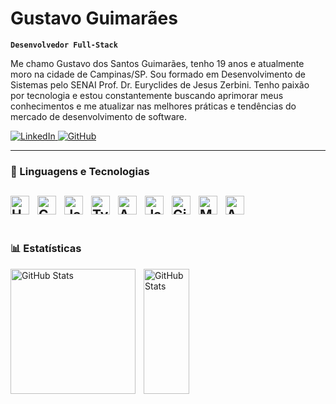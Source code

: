 # Gustavo Guimarães

**`Desenvolvedor Full-Stack`**

Me chamo Gustavo dos Santos Guimarães, tenho 19 anos e atualmente moro na cidade de Campinas/SP. Sou formado em Desenvolvimento de Sistemas pelo SENAI Prof. Dr. Euryclides de Jesus Zerbini. Tenho paixão por tecnologia e estou constantemente buscando aprimorar meus conhecimentos e me atualizar nas melhores práticas e tendências do mercado de desenvolvimento de software.

<p align="left">
    <a href="https://www.linkedin.com/in/gustavo-guimaraes-santos/">
        <img 
            alt="LinkedIn" 
            title="Conecte-se comigo no LinkedIn" 
            src="https://img.shields.io/badge/-LinkedIn-blue?style=for-the-badge&logo=linkedin&logoColor=white"
        />
    </a>
    <a href="https://github.com/GustavoGuimaraes01">
        <img 
            alt="GitHub" 
            title="Veja meus repositórios no GitHub" 
            src="https://img.shields.io/badge/-GitHub-333?style=for-the-badge&logo=github&logoColor=white"
        />
    </a>
</p>

---

### 🤖 Linguagens e Tecnologias

<img 
    align="left" 
    alt="HTML"
    title="HTML" 
    width="30px" 
    style="padding-right: 10px;" 
    src="https://cdn.jsdelivr.net/gh/devicons/devicon@latest/icons/html5/html5-original.svg" 
/>
<img 
    align="left" 
    alt="CSS" 
    title="CSS"
    width="30px" 
    style="padding-right: 10px;" 
    src="https://cdn.jsdelivr.net/gh/devicons/devicon@latest/icons/css3/css3-original.svg" 
/>
<img 
    align="left" 
    alt="JavaScript" 
    title="JavaScript"
    width="30px" 
    style="padding-right: 10px;" 
    src="https://cdn.jsdelivr.net/gh/devicons/devicon@latest/icons/javascript/javascript-original.svg" 
/>
<img 
    align="left" 
    alt="TypeScript"
    title="TypeScript" 
    width="30px" 
    style="padding-right: 10px;" 
    src="https://cdn.jsdelivr.net/gh/devicons/devicon@latest/icons/typescript/typescript-original.svg" 
/>
<img 
    align="left" 
    alt="Angular"
    title="Angular" 
    width="30px" 
    style="padding-right: 10px;" 
    src="https://cdn.jsdelivr.net/gh/devicons/devicon@latest/icons/angularjs/angularjs-original.svg" 
/>
<img 
    align="left" 
    alt="Java" 
    title="Java"
    width="30px" 
    style="padding-right: 10px;" 
    src="https://cdn.jsdelivr.net/gh/devicons/devicon@latest/icons/java/java-original.svg" 
/>
<img 
    align="left" 
    alt="Git" 
    title="Git"
    width="30px" 
    style="padding-right: 10px;" 
    src="https://cdn.jsdelivr.net/gh/devicons/devicon@latest/icons/git/git-original.svg" 
/>
<img 
    align="left" 
    alt="MySQL" 
    title="MySQL"
    width="30px" 
    style="padding-right: 10px;" 
    src="https://cdn.jsdelivr.net/gh/devicons/devicon@latest/icons/mysql/mysql-original.svg" 
/>
<img 
    align="left" 
    alt="AWS" 
    title="AWS"
    width="30px" 
    style="padding-right: 10px;" 
    src="https://upload.wikimedia.org/wikipedia/commons/9/93/Amazon_Web_Services_Logo.svg" 
/>
<br/>
<br/>
---
### 📊 Estatísticas

<p>
  <img 
        align="left" 
        alt="GitHub Stats" 
        height="200" 
        style="padding-right: 10px;"
        src="https://github-readme-stats.vercel.app/api?username=GustavoGuimaraes01&show_icons=true&theme=tokyonight&include_all_commits=true&locale=pt-br" 
    />
    <img 
        align="left" 
        alt="GitHub Stats" 
        height="200" 
        style="width: 38%;" 
        src="https://github-readme-stats.vercel.app/api/top-langs/?username=GustavoGuimaraes01&theme=tokyonight&layout=compact&custom_title=Tecnologias&langs_count=9" 
    />
</p>





